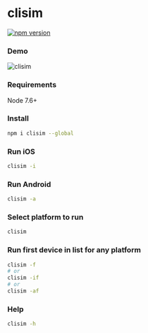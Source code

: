 # clisim
[![npm version](https://badge.fury.io/js/clisim.svg)](https://badge.fury.io/js/clisim)

### Demo
![clisim](https://cloud.githubusercontent.com/assets/1788245/24973450/70ab8462-1fc7-11e7-9ff5-a61842a7a498.gif)

### Requirements
Node 7.6+

### Install
```sh
npm i clisim --global
```

### Run iOS
```sh
clisim -i
```

### Run Android
```sh
clisim -a
```

### Select platform to run
```sh
clisim
```

### Run first device in list for any platform
```sh
clisim -f
# or
clisim -if
# or
clisim -af
```

### Help
```sh
clisim -h
```
